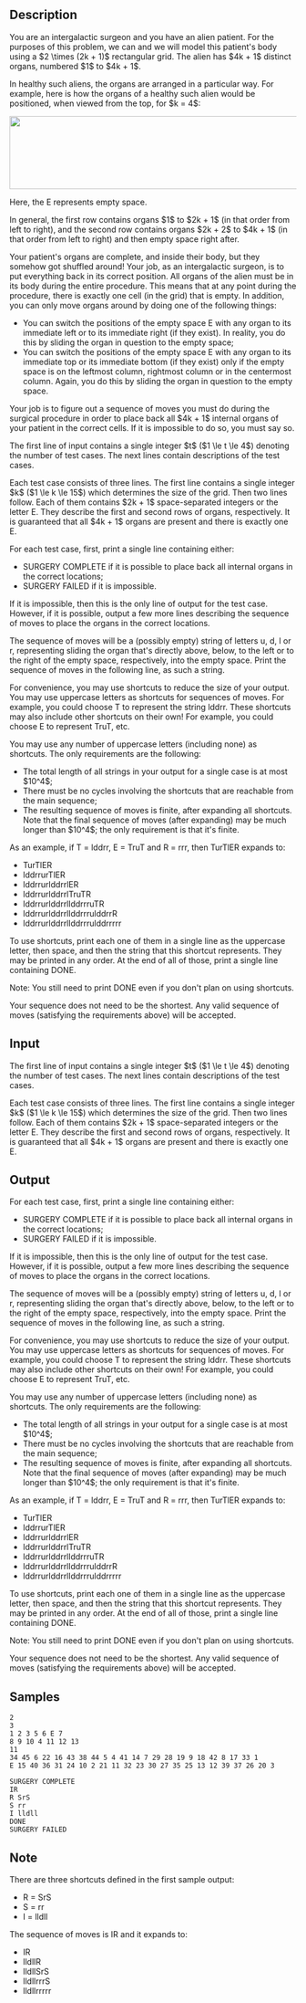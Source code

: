 ## Description

<div><p>You are an intergalactic surgeon and you have an alien patient. For the purposes of this problem, we can and we will model this patient's body using a $2 \times (2k + 1)$ rectangular grid. The alien has $4k + 1$ distinct organs, numbered $1$ to $4k + 1$.</p><p>In healthy such aliens, the organs are arranged in a particular way. For example, here is how the organs of a healthy such alien would be positioned, when viewed from the top, for $k = 4$:</p><center> <img class="tex-graphics" height="128px" src="./30780/file/zbOFCojB.png" style="max-width: 100.0%;max-height: 100.0%;" width="642px"> </center><p>Here, the <span class="tex-font-style-tt">E</span> represents empty space. </p><p>In general, the first row contains organs $1$ to $2k + 1$ (in that order from left to right), and the second row contains organs $2k + 2$ to $4k + 1$ (in that order from left to right) and then empty space right after. </p><p>Your patient's organs are complete, and inside their body, but they somehow got shuffled around! Your job, as an intergalactic surgeon, is to put everything back in its correct position. All organs of the alien must be in its body during the entire procedure. This means that at any point during the procedure, there is exactly one cell (in the grid) that is empty. In addition, you can only move organs around by doing one of the following things:</p><ul> <li> You can switch the positions of the empty space <span class="tex-font-style-tt">E</span> with any organ to its immediate left or to its immediate right (if they exist). In reality, you do this by sliding the organ in question to the empty space; </li><li> You can switch the positions of the empty space <span class="tex-font-style-tt">E</span> with any organ to its immediate top or its immediate bottom (if they exist) <span class="tex-font-style-underline">only if</span> the empty space is on the <span class="tex-font-style-underline">leftmost</span> column, <span class="tex-font-style-underline">rightmost</span> column or in the <span class="tex-font-style-underline">centermost</span> column. Again, you do this by sliding the organ in question to the empty space. </li></ul><p>Your job is to figure out a sequence of moves you must do during the surgical procedure in order to place back all $4k + 1$ internal organs of your patient in the correct cells. If it is impossible to do so, you must say so.</p></div><div class="input-specification"><p>The first line of input contains a single integer $t$ ($1 \le t \le 4$) denoting the number of test cases. The next lines contain descriptions of the test cases.</p><p>Each test case consists of three lines. The first line contains a single integer $k$ ($1 \le k \le 15$) which determines the size of the grid. Then two lines follow. Each of them contains $2k + 1$ space-separated integers or the letter <span class="tex-font-style-tt">E</span>. They describe the first and second rows of organs, respectively. It is guaranteed that all $4k + 1$ organs are present and there is exactly one <span class="tex-font-style-tt">E</span>.</p></div><div class="output-specification"><p>For each test case, first, print a single line containing either:</p><ul> <li> <span class="tex-font-style-tt">SURGERY COMPLETE</span> if it is possible to place back all internal organs in the correct locations; </li><li> <span class="tex-font-style-tt">SURGERY FAILED</span> if it is impossible. </li></ul><p>If it is impossible, then this is the only line of output for the test case. However, if it is possible, output a few more lines describing the sequence of moves to place the organs in the correct locations. </p><p>The sequence of moves will be a (possibly empty) string of letters <span class="tex-font-style-tt">u</span>, <span class="tex-font-style-tt">d</span>, <span class="tex-font-style-tt">l</span> or <span class="tex-font-style-tt">r</span>, representing sliding the organ that's directly above, below, to the left or to the right of the empty space, respectively, into the empty space. Print the sequence of moves in the following line, as such a string. </p><p>For convenience, you may use <span class="tex-font-style-bf">shortcuts</span> to reduce the size of your output. You may use uppercase letters as shortcuts for sequences of moves. For example, you could choose <span class="tex-font-style-tt">T</span> to represent the string <span class="tex-font-style-tt">lddrr</span>. These shortcuts may also include other shortcuts on their own! For example, you could choose <span class="tex-font-style-tt">E</span> to represent <span class="tex-font-style-tt">TruT</span>, etc.</p><p>You may use any number of uppercase letters (including none) as shortcuts. The only requirements are the following:</p><ul> <li> The total length of all strings in your output for a single case is at most $10^4$; </li><li> There must be no cycles involving the shortcuts that are reachable from the main sequence; </li><li> The resulting sequence of moves is finite, after expanding all shortcuts. Note that the final sequence of moves (after expanding) may be much longer than $10^4$; the only requirement is that it's finite. </li></ul><p>As an example, if <span class="tex-font-style-tt">T = lddrr</span>, <span class="tex-font-style-tt">E = TruT</span> and <span class="tex-font-style-tt">R = rrr</span>, then <span class="tex-font-style-tt">TurTlER</span> expands to:</p><ul> <li> <span class="tex-font-style-tt">TurTlER</span> </li><li> <span class="tex-font-style-tt"><span class="tex-font-style-bf">lddrr</span>urTlER</span> </li><li> <span class="tex-font-style-tt">lddrrur<span class="tex-font-style-bf">lddrr</span>lER</span> </li><li> <span class="tex-font-style-tt">lddrrurlddrrl<span class="tex-font-style-bf">TruT</span>R</span> </li><li> <span class="tex-font-style-tt">lddrrurlddrrl<span class="tex-font-style-bf">lddrr</span>ruTR</span> </li><li> <span class="tex-font-style-tt">lddrrurlddrrllddrrru<span class="tex-font-style-bf">lddrr</span>R</span> </li><li> <span class="tex-font-style-tt">lddrrurlddrrllddrrrulddrr<span class="tex-font-style-bf">rrr</span></span> </li></ul><p>To use shortcuts, print each one of them in a single line as the uppercase letter, then space, and then the string that this shortcut represents. They may be printed in any order. At the end of all of those, print a single line containing <span class="tex-font-style-tt">DONE</span>. </p><p><span class="tex-font-style-bf">Note:</span> You still need to print <span class="tex-font-style-tt">DONE</span> even if you don't plan on using shortcuts.</p><p>Your sequence does not need to be the shortest. Any valid sequence of moves (satisfying the requirements above) will be accepted.</p></div>

## Input

<p>The first line of input contains a single integer $t$ ($1 \le t \le 4$) denoting the number of test cases. The next lines contain descriptions of the test cases.</p><p>Each test case consists of three lines. The first line contains a single integer $k$ ($1 \le k \le 15$) which determines the size of the grid. Then two lines follow. Each of them contains $2k + 1$ space-separated integers or the letter <span class="tex-font-style-tt">E</span>. They describe the first and second rows of organs, respectively. It is guaranteed that all $4k + 1$ organs are present and there is exactly one <span class="tex-font-style-tt">E</span>.</p>

## Output

<p>For each test case, first, print a single line containing either:</p><ul> <li> <span class="tex-font-style-tt">SURGERY COMPLETE</span> if it is possible to place back all internal organs in the correct locations; </li><li> <span class="tex-font-style-tt">SURGERY FAILED</span> if it is impossible. </li></ul><p>If it is impossible, then this is the only line of output for the test case. However, if it is possible, output a few more lines describing the sequence of moves to place the organs in the correct locations. </p><p>The sequence of moves will be a (possibly empty) string of letters <span class="tex-font-style-tt">u</span>, <span class="tex-font-style-tt">d</span>, <span class="tex-font-style-tt">l</span> or <span class="tex-font-style-tt">r</span>, representing sliding the organ that's directly above, below, to the left or to the right of the empty space, respectively, into the empty space. Print the sequence of moves in the following line, as such a string. </p><p>For convenience, you may use <span class="tex-font-style-bf">shortcuts</span> to reduce the size of your output. You may use uppercase letters as shortcuts for sequences of moves. For example, you could choose <span class="tex-font-style-tt">T</span> to represent the string <span class="tex-font-style-tt">lddrr</span>. These shortcuts may also include other shortcuts on their own! For example, you could choose <span class="tex-font-style-tt">E</span> to represent <span class="tex-font-style-tt">TruT</span>, etc.</p><p>You may use any number of uppercase letters (including none) as shortcuts. The only requirements are the following:</p><ul> <li> The total length of all strings in your output for a single case is at most $10^4$; </li><li> There must be no cycles involving the shortcuts that are reachable from the main sequence; </li><li> The resulting sequence of moves is finite, after expanding all shortcuts. Note that the final sequence of moves (after expanding) may be much longer than $10^4$; the only requirement is that it's finite. </li></ul><p>As an example, if <span class="tex-font-style-tt">T = lddrr</span>, <span class="tex-font-style-tt">E = TruT</span> and <span class="tex-font-style-tt">R = rrr</span>, then <span class="tex-font-style-tt">TurTlER</span> expands to:</p><ul> <li> <span class="tex-font-style-tt">TurTlER</span> </li><li> <span class="tex-font-style-tt"><span class="tex-font-style-bf">lddrr</span>urTlER</span> </li><li> <span class="tex-font-style-tt">lddrrur<span class="tex-font-style-bf">lddrr</span>lER</span> </li><li> <span class="tex-font-style-tt">lddrrurlddrrl<span class="tex-font-style-bf">TruT</span>R</span> </li><li> <span class="tex-font-style-tt">lddrrurlddrrl<span class="tex-font-style-bf">lddrr</span>ruTR</span> </li><li> <span class="tex-font-style-tt">lddrrurlddrrllddrrru<span class="tex-font-style-bf">lddrr</span>R</span> </li><li> <span class="tex-font-style-tt">lddrrurlddrrllddrrrulddrr<span class="tex-font-style-bf">rrr</span></span> </li></ul><p>To use shortcuts, print each one of them in a single line as the uppercase letter, then space, and then the string that this shortcut represents. They may be printed in any order. At the end of all of those, print a single line containing <span class="tex-font-style-tt">DONE</span>. </p><p><span class="tex-font-style-bf">Note:</span> You still need to print <span class="tex-font-style-tt">DONE</span> even if you don't plan on using shortcuts.</p><p>Your sequence does not need to be the shortest. Any valid sequence of moves (satisfying the requirements above) will be accepted.</p>

## Samples

```input1
2
3
1 2 3 5 6 E 7
8 9 10 4 11 12 13
11
34 45 6 22 16 43 38 44 5 4 41 14 7 29 28 19 9 18 42 8 17 33 1
E 15 40 36 31 24 10 2 21 11 32 23 30 27 35 25 13 12 39 37 26 20 3
```

```output1
SURGERY COMPLETE
IR
R SrS
S rr
I lldll
DONE
SURGERY FAILED
```




## Note

<p>There are three shortcuts defined in the first sample output:</p><ul> <li> <span class="tex-font-style-tt">R = SrS</span> </li><li> <span class="tex-font-style-tt">S = rr</span> </li><li> <span class="tex-font-style-tt">I = lldll</span> </li></ul><p>The sequence of moves is <span class="tex-font-style-tt">IR</span> and it expands to:</p><ul> <li> <span class="tex-font-style-tt">IR</span> </li><li> <span class="tex-font-style-tt"><span class="tex-font-style-bf">lldll</span>R</span> </li><li> <span class="tex-font-style-tt">lldll<span class="tex-font-style-bf">SrS</span></span> </li><li> <span class="tex-font-style-tt">lldll<span class="tex-font-style-bf">rr</span>rS</span> </li><li> <span class="tex-font-style-tt">lldllrrr<span class="tex-font-style-bf">rr</span></span> </li></ul>
